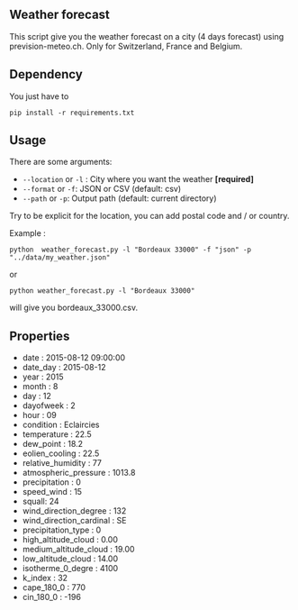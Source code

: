 ## Weather forecast

This script give you the weather forecast on a city (4 days forecast) using prevision-meteo.ch. Only for Switzerland, France and Belgium.

## Dependency

You just have to 

```
pip install -r requirements.txt
```

## Usage

There are some arguments:

- ```--location``` or ```-l``` : City where you want the weather **[required]**
- ```--format``` or ```-f```: JSON or CSV (default: csv)
- ```--path``` or ```-p```: Output path (default: current directory)

Try to be explicit for the location, you can add postal code and / or country.

Example :

```python  weather_forecast.py -l "Bordeaux 33000" -f "json" -p "../data/my_weather.json"```

or 

```python weather_forecast.py -l "Bordeaux 33000"```

will give you bordeaux_33000.csv.

## Properties 

- date : 2015-08-12 09:00:00
- date_day : 2015-08-12
- year : 2015
- month : 8
- day : 12
- dayofweek : 2
- hour : 09
- condition : Eclaircies
- temperature : 22.5
- dew_point : 18.2
- eolien_cooling :  22.5
- relative_humidity : 77
- atmospheric_pressure : 1013.8
- precipitation : 0
- speed_wind : 15
- squall: 24
- wind_direction_degree : 132
- wind_direction_cardinal : SE
- precipitation_type : 0
- high_altitude_cloud : 0.00
- medium_altitude_cloud :  19.00
- low_altitude_cloud : 14.00
- isotherme_0_degre : 4100
- k_index : 32
- cape_180_0 : 770
- cin_180_0 : -196




